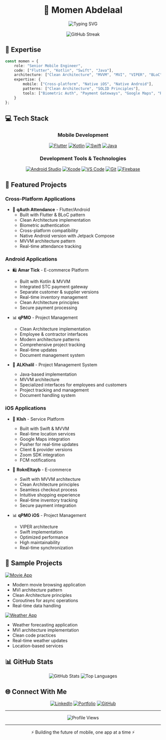 # <div align="center">💫 Momen Abdelaal</div>

<div align="center">
  <img src="https://readme-typing-svg.demolab.com?font=Fira+Code&weight=600&size=22&duration=3000&pause=1000&color=0EA5E9&center=true&vCenter=true&width=435&lines=Senior+Mobile+Engineer;Flutter+%26+Native+Development;Building+Beautiful+Apps" alt="Typing SVG" />
</div>

<br/>

<div align="center">
  <img src="https://github-readme-streak-stats.herokuapp.com/?user=momenabdelaal&theme=react&hide_border=true&background=0D1117&stroke=0D1117&fire=0EA5E9&sideNums=0EA5E9&currStreakNum=0EA5E9&ring=3B82F6&currStreakLabel=3B82F6&sideLabels=3B82F6" alt="GitHub Streak"/>
</div>

## 🎯 Expertise

```typescript
const momen = {
    role: "Senior Mobile Engineer",
    code: ["Flutter", "Kotlin", "Swift", "Java"],
    architecture: ["Clean Architecture", "MVVM", "MVI", "VIPER", "BLoC"],
    expertise: {
        mobile: ["Cross-platform", "Native iOS", "Native Android"],
        patterns: ["Clean Architecture", "SOLID Principles"],
        tools: ["Biometric Auth", "Payment Gateways", "Google Maps", "Real-time Updates", "FCM", "Zoom SDK"]
    }
};
```

## 💻 Tech Stack

<div align="center">

### Mobile Development
[![Flutter](https://img.shields.io/badge/Flutter-%2302569B.svg?style=for-the-badge&logo=Flutter&logoColor=white&labelColor=0EA5E9)](https://flutter.dev)
[![Kotlin](https://img.shields.io/badge/Kotlin-%230095D5.svg?style=for-the-badge&logo=kotlin&logoColor=white&labelColor=0EA5E9)](https://kotlinlang.org)
[![Swift](https://img.shields.io/badge/Swift-%23FA7343.svg?style=for-the-badge&logo=swift&logoColor=white&labelColor=0EA5E9)](https://developer.apple.com/swift/)
[![Java](https://img.shields.io/badge/Java-%23ED8B00.svg?style=for-the-badge&logo=java&logoColor=white&labelColor=0EA5E9)](https://www.java.com)

### Development Tools & Technologies
[![Android Studio](https://img.shields.io/badge/Android%20Studio-3DDC84.svg?style=for-the-badge&logo=android-studio&logoColor=white&labelColor=0EA5E9)](https://developer.android.com/studio)
[![Xcode](https://img.shields.io/badge/Xcode-007ACC?style=for-the-badge&logo=Xcode&logoColor=white&labelColor=0EA5E9)](https://developer.apple.com/xcode/)
[![VS Code](https://img.shields.io/badge/VS%20Code-0078d7.svg?style=for-the-badge&logo=visual-studio-code&logoColor=white&labelColor=0EA5E9)](https://code.visualstudio.com)
[![Git](https://img.shields.io/badge/git-%23F05033.svg?style=for-the-badge&logo=git&logoColor=white&labelColor=0EA5E9)](https://git-scm.com)
[![Firebase](https://img.shields.io/badge/Firebase-FFCA28?style=for-the-badge&logo=firebase&logoColor=white&labelColor=0EA5E9)](https://firebase.google.com)

</div>

## 📱 Featured Projects

### Cross-Platform Applications
- 🔐 **qAuth Attendance** - Flutter/Android
  - Built with Flutter & BLoC pattern
  - Clean Architecture implementation
  - Biometric authentication
  - Cross-platform compatibility
  - Native Android version with Jetpack Compose
  - MVVM architecture pattern
  - Real-time attendance tracking

### Android Applications
- 🛍️ **Amar Tick** - E-commerce Platform
  - Built with Kotlin & MVVM
  - Integrated STC payment gateway
  - Separate customer & supplier versions
  - Real-time inventory management
  - Clean Architecture principles
  - Secure payment processing

- 📊 **qPMO** - Project Management
  - Clean Architecture implementation
  - Employee & contractor interfaces
  - Modern architecture patterns
  - Comprehensive project tracking
  - Real-time updates
  - Document management system

- 📱 **ALKhalil** - Project Management System
  - Java-based implementation
  - MVVM architecture
  - Specialized interfaces for employees and customers
  - Project tracking and management
  - Document handling system

### iOS Applications
- 🚗 **Klsh** - Service Platform
  - Built with Swift & MVVM
  - Real-time location services
  - Google Maps integration
  - Pusher for real-time updates
  - Client & provider versions
  - Zoom SDK integration
  - FCM notifications

- 🛒 **RoknEltayb** - E-commerce
  - Swift with MVVM architecture
  - Clean Architecture principles
  - Seamless checkout process
  - Intuitive shopping experience
  - Real-time inventory tracking
  - Secure payment integration

- 📊 **qPMO iOS** - Project Management
  - VIPER architecture
  - Swift implementation
  - Optimized performance
  - High maintainability
  - Real-time synchronization

## 🔬 Sample Projects

[![Movie App](https://img.shields.io/badge/Movie_App-MVI_Architecture-0EA5E9?style=for-the-badge&logo=github)](https://github.com/momenabdelaal/MoveMVIProject)
- Modern movie browsing application
- MVI architecture pattern
- Clean Architecture principles
- Coroutines for async operations
- Real-time data handling

[![Weather App](https://img.shields.io/badge/Weather_App-MVI_Pattern-0EA5E9?style=for-the-badge&logo=github)](https://github.com/momenabdelaal/Weather-MVI_Project)
- Weather forecasting application
- MVI architecture implementation
- Clean code practices
- Real-time weather updates
- Location-based services

## 📊 GitHub Stats

<div align="center">
  <img src="https://github-readme-stats.vercel.app/api?username=momenabdelaal&show_icons=true&theme=react&hide_border=true&bg_color=0D1117&title_color=0EA5E9&icon_color=3B82F6" alt="GitHub Stats"/>
  <img src="https://github-readme-stats.vercel.app/api/top-langs/?username=momenabdelaal&theme=react&hide_border=true&bg_color=0D1117&title_color=0EA5E9&layout=compact" alt="Top Languages"/>
</div>

## 🌐 Connect With Me

<div align="center">
  
[![LinkedIn](https://img.shields.io/badge/LinkedIn-%230077B5.svg?style=for-the-badge&logo=linkedin&logoColor=white&labelColor=0EA5E9)](https://www.linkedin.com/in/YOUR_LINKEDIN)
[![Portfolio](https://img.shields.io/badge/Portfolio-%23000000.svg?style=for-the-badge&logo=firefox&logoColor=white&labelColor=0EA5E9)](https://momenabdelaal.github.io)
[![GitHub](https://img.shields.io/badge/GitHub-%23121011.svg?style=for-the-badge&logo=github&logoColor=white&labelColor=0EA5E9)](https://github.com/momenabdelaal)

</div>

---

<div align="center">
  
![Profile Views](https://komarev.com/ghpvc/?username=momenabdelaal&color=0EA5E9&style=for-the-badge)

</div>

---
<div align="center">⚡ Building the future of mobile, one app at a time ⚡</div>
